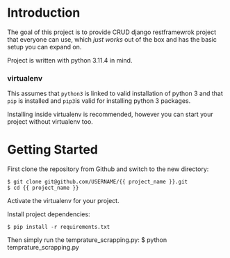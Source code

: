 # Introduction

The goal of this project is to provide CRUD django restframewrok project that everyone can use, which _just works_ out of the box and has the basic setup you can expand on. 

Project is written with python 3.11.4 in mind.
### virtualenv

This assumes that `python3` is linked to valid installation of python 3 and that `pip` is installed and `pip3`is valid
for installing python 3 packages.

Installing inside virtualenv is recommended, however you can start your project without virtualenv too.


# Getting Started

First clone the repository from Github and switch to the new directory:

    $ git clone git@github.com/USERNAME/{{ project_name }}.git
    $ cd {{ project_name }}
    
Activate the virtualenv for your project.
    
Install project dependencies:

    $ pip install -r requirements.txt
    
    
Then simply run the temprature_scrapping.py:
    $ python temprature_scrapping.py


